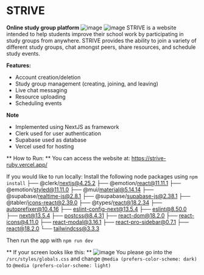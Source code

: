 # STRIVE

**Online study group platform**
![image](https://github.com/Zeller74/strive/assets/84753929/cf650b5c-993c-4617-877a-f89103c95d7f)
![image](https://github.com/Zeller74/strive/assets/84753929/c06dfc88-df5f-469d-812d-0910832b68e3)
STRIVE is a website intended to help students improve their school work by participating in study groups from anywhere.
STRIVE provides the ability to join a variety of different study groups, chat amongst peers, share resources, and schedule study events.


**Features:**
* Account creation/deletion
* Study group management (creating, joining, and leaving)
* Live chat messaging
* Resource uploading
* Scheduling events


**Note**
* Implemented using NextJS as framework
* Clerk used for user authentication
* Supabase used as database
* Vercel used for hosting


** How to Run: **
You can access the website at: https://strive-ruby.vercel.app/

If you would like to run locally: 
Install the following node packages using `npm install`
├── @clerk/nextjs@4.25.2
├── @emotion/react@11.11.1
├── @emotion/styled@11.11.0
├── @mui/material@5.14.14
├── @supabase/realtime-js@2.8.1
├── @supabase/supabase-js@2.38.1
├── @tabler/icons-react@2.39.0
├── @types/react@18.2.34
├── autoprefixer@10.4.16
├── eslint-config-next@13.5.4
├── eslint@8.50.0
├── next@13.5.4
├── postcss@8.4.31
├── react-dom@18.2.0
├── react-icons@4.11.0
├── react-modal@3.16.1
├── react-pro-sidebar@0.7.1
├── react@18.2.0
└── tailwindcss@3.3.3

Then run the app with `npm run dev`


** If your screen looks like this: ** 
![image](https://github.com/Zeller74/strive/assets/84753929/45f4cfb8-24d9-4c08-b09a-9dba5b71df5f)
You please go into the `/src/styles/globals.css` and change `@media (prefers-color-scheme: dark)` to `@media (prefers-color-scheme: light)`
